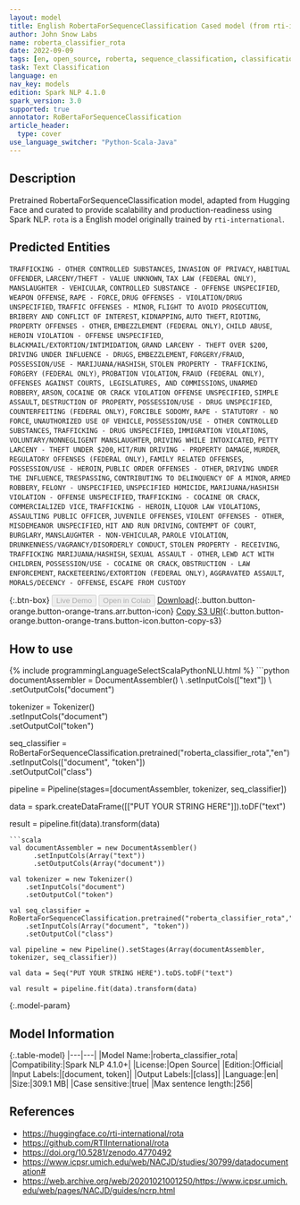 ```yaml
---
layout: model
title: English RobertaForSequenceClassification Cased model (from rti-international)
author: John Snow Labs
name: roberta_classifier_rota
date: 2022-09-09
tags: [en, open_source, roberta, sequence_classification, classification]
task: Text Classification
language: en
nav_key: models
edition: Spark NLP 4.1.0
spark_version: 3.0
supported: true
annotator: RoBertaForSequenceClassification
article_header:
  type: cover
use_language_switcher: "Python-Scala-Java"
---
```


## Description

Pretrained RobertaForSequenceClassification model, adapted from Hugging Face and curated to provide scalability and production-readiness using Spark NLP. `rota` is a English model originally trained by `rti-international`.

## Predicted Entities

`TRAFFICKING - OTHER CONTROLLED SUBSTANCES`, `INVASION OF PRIVACY`, `HABITUAL OFFENDER`, `LARCENY/THEFT - VALUE UNKNOWN`, `TAX LAW (FEDERAL ONLY)`, `MANSLAUGHTER - VEHICULAR`, `CONTROLLED SUBSTANCE - OFFENSE UNSPECIFIED`, `WEAPON OFFENSE`, `RAPE - FORCE`, `DRUG OFFENSES - VIOLATION/DRUG UNSPECIFIED`, `TRAFFIC OFFENSES - MINOR`, `FLIGHT TO AVOID PROSECUTION`, `BRIBERY AND CONFLICT OF INTEREST`, `KIDNAPPING`, `AUTO THEFT`, `RIOTING`, `PROPERTY OFFENSES - OTHER`, `EMBEZZLEMENT (FEDERAL ONLY)`, `CHILD ABUSE`, `HEROIN VIOLATION - OFFENSE UNSPECIFIED`, `BLACKMAIL/EXTORTION/INTIMIDATION`, `GRAND LARCENY - THEFT OVER $200`, `DRIVING UNDER INFLUENCE - DRUGS`, `EMBEZZLEMENT`, `FORGERY/FRAUD`, `POSSESSION/USE - MARIJUANA/HASHISH`, `STOLEN PROPERTY - TRAFFICKING`, `FORGERY (FEDERAL ONLY)`, `PROBATION VIOLATION`, `FRAUD (FEDERAL ONLY)`, `OFFENSES AGAINST COURTS, LEGISLATURES, AND COMMISSIONS`, `UNARMED ROBBERY`, `ARSON`, `COCAINE OR CRACK VIOLATION OFFENSE UNSPECIFIED`, `SIMPLE ASSAULT`, `DESTRUCTION OF PROPERTY`, `POSSESSION/USE - DRUG UNSPECIFIED`, `COUNTERFEITING (FEDERAL ONLY)`, `FORCIBLE SODOMY`, `RAPE - STATUTORY - NO FORCE`, `UNAUTHORIZED USE OF VEHICLE`, `POSSESSION/USE - OTHER CONTROLLED SUBSTANCES`, `TRAFFICKING - DRUG UNSPECIFIED`, `IMMIGRATION VIOLATIONS`, `VOLUNTARY/NONNEGLIGENT MANSLAUGHTER`, `DRIVING WHILE INTOXICATED`, `PETTY LARCENY - THEFT UNDER $200`, `HIT/RUN DRIVING - PROPERTY DAMAGE`, `MURDER`, `REGULATORY OFFENSES (FEDERAL ONLY)`, `FAMILY RELATED OFFENSES`, `POSSESSION/USE - HEROIN`, `PUBLIC ORDER OFFENSES - OTHER`, `DRIVING UNDER THE INFLUENCE`, `TRESPASSING`, `CONTRIBUTING TO DELINQUENCY OF A MINOR`, `ARMED ROBBERY`, `FELONY - UNSPECIFIED`, `UNSPECIFIED HOMICIDE`, `MARIJUANA/HASHISH VIOLATION - OFFENSE UNSPECIFIED`, `TRAFFICKING - COCAINE OR CRACK`, `COMMERCIALIZED VICE`, `TRAFFICKING - HEROIN`, `LIQUOR LAW VIOLATIONS`, `ASSAULTING PUBLIC OFFICER`, `JUVENILE OFFENSES`, `VIOLENT OFFENSES - OTHER`, `MISDEMEANOR UNSPECIFIED`, `HIT AND RUN DRIVING`, `CONTEMPT OF COURT`, `BURGLARY`, `MANSLAUGHTER - NON-VEHICULAR`, `PAROLE VIOLATION`, `DRUNKENNESS/VAGRANCY/DISORDERLY CONDUCT`, `STOLEN PROPERTY - RECEIVING`, `TRAFFICKING MARIJUANA/HASHISH`, `SEXUAL ASSAULT - OTHER`, `LEWD ACT WITH CHILDREN`, `POSSESSION/USE - COCAINE OR CRACK`, `OBSTRUCTION - LAW ENFORCEMENT`, `RACKETEERING/EXTORTION (FEDERAL ONLY)`, `AGGRAVATED ASSAULT`, `MORALS/DECENCY - OFFENSE`, `ESCAPE FROM CUSTODY`

{:.btn-box}
<button class="button button-orange" disabled>Live Demo</button>
<button class="button button-orange" disabled>Open in Colab</button>
[Download](https://s3.amazonaws.com/auxdata.johnsnowlabs.com/public/models/roberta_classifier_rota_en_4.1.0_3.0_1662767232954.zip){:.button.button-orange.button-orange-trans.arr.button-icon}
[Copy S3 URI](s3://auxdata.johnsnowlabs.com/public/models/roberta_classifier_rota_en_4.1.0_3.0_1662767232954.zip){:.button.button-orange.button-orange-trans.button-icon.button-copy-s3}

## How to use



<div class="tabs-box" markdown="1">
{% include programmingLanguageSelectScalaPythonNLU.html %}
```python
documentAssembler = DocumentAssembler() \
    .setInputCols(["text"]) \
    .setOutputCols("document")

tokenizer = Tokenizer() \
    .setInputCols("document") \
    .setOutputCol("token")

seq_classifier = RoBertaForSequenceClassification.pretrained("roberta_classifier_rota","en") \
    .setInputCols(["document", "token"]) \
    .setOutputCol("class")
    
pipeline = Pipeline(stages=[documentAssembler, tokenizer, seq_classifier])

data = spark.createDataFrame([["PUT YOUR STRING HERE"]]).toDF("text")

result = pipeline.fit(data).transform(data)
```
```scala
val documentAssembler = new DocumentAssembler() 
      .setInputCols(Array("text")) 
      .setOutputCols(Array("document"))
      
val tokenizer = new Tokenizer()
    .setInputCols("document")
    .setOutputCol("token")
 
val seq_classifier = RoBertaForSequenceClassification.pretrained("roberta_classifier_rota","en") 
    .setInputCols(Array("document", "token"))
    .setOutputCol("class")
   
val pipeline = new Pipeline().setStages(Array(documentAssembler, tokenizer, seq_classifier))

val data = Seq("PUT YOUR STRING HERE").toDS.toDF("text")

val result = pipeline.fit(data).transform(data)
```
</div>

{:.model-param}
## Model Information

{:.table-model}
|---|---|
|Model Name:|roberta_classifier_rota|
|Compatibility:|Spark NLP 4.1.0+|
|License:|Open Source|
|Edition:|Official|
|Input Labels:|[document, token]|
|Output Labels:|[class]|
|Language:|en|
|Size:|309.1 MB|
|Case sensitive:|true|
|Max sentence length:|256|

## References

- https://huggingface.co/rti-international/rota
- https://github.com/RTIInternational/rota
- https://doi.org/10.5281/zenodo.4770492
- https://www.icpsr.umich.edu/web/NACJD/studies/30799/datadocumentation#
- https://web.archive.org/web/20201021001250/https://www.icpsr.umich.edu/web/pages/NACJD/guides/ncrp.html